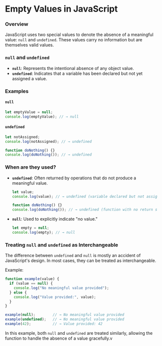 # Empty Values in JavaScript

### Overview
JavaScript uses two special values to denote the absence of a meaningful value: `null` and `undefined`. These values carry no information but are themselves valid values.

### `null` and `undefined`
- **`null`**: Represents the intentional absence of any object value.
- **`undefined`**: Indicates that a variable has been declared but not yet assigned a value.

### Examples
#### `null`
```javascript
let emptyValue = null;
console.log(emptyValue); // → null
```

#### `undefined`
```javascript
let notAssigned;
console.log(notAssigned); // → undefined

function doNothing() {}
console.log(doNothing()); // → undefined
```

### When are they used?
- **`undefined`**: Often returned by operations that do not produce a meaningful value.
  ```javascript
  let value;
  console.log(value); // → undefined (variable declared but not assigned)
  
  function doNothing() {}
  console.log(doNothing()); // → undefined (function with no return statement)
  ```

- **`null`**: Used to explicitly indicate "no value."
  ```javascript
  let empty = null;
  console.log(empty); // → null
  ```

### Treating `null` and `undefined` as Interchangeable
The difference between `undefined` and `null` is mostly an accident of JavaScript's design. In most cases, they can be treated as interchangeable.

Example:
```javascript
function example(value) {
  if (value == null) {
    console.log("No meaningful value provided");
  } else {
    console.log("Value provided:", value);
  }
}

example(null);        // → No meaningful value provided
example(undefined);   // → No meaningful value provided
example(42);          // → Value provided: 42
```

In this example, both `null` and `undefined` are treated similarly, allowing the function to handle the absence of a value gracefully.v